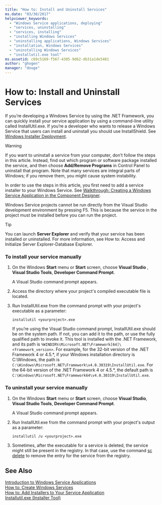 ```yaml
---
title: "How to: Install and Uninstall Services"
ms.date: "03/30/2017"
helpviewer_keywords: 
  - "Windows Service applications, deploying"
  - "services, uninstalling"
  - "services, installing"
  - "installing Windows Services"
  - "uninstalling applications, Windows Services"
  - "installation, Windows Services"
  - "uninstalling Windows Services"
  - "installutil.exe tool"
ms.assetid: c89c5169-f567-4305-9d62-db31a1de5481
author: "ghogen"
manager: "douge"
---
```

# How to: Install and Uninstall Services
If you’re developing a Windows Service by using the .NET Framework, you can quickly install your service application by using a command-line utility called InstallUtil.exe. If you’re a developer who wants to release a Windows Service that users can install and uninstall  you should use InstallShield. See [Windows Installer Deployment](http://msdn.microsoft.com/library/121be21b-b916-43e2-8f10-8b080516d2a0).  
  
> [!WARNING]
>  If you want to uninstall a service from your computer, don’t follow the steps in this article. Instead, find out which program or software package installed the service, and then choose **Add/Remove Programs** in Control Panel to uninstall that program. Note that many services are integral parts of Windows; if you remove them, you might cause system instability.  
  
 In order to use the steps in this article, you first need to add a service installer to your Windows Service. See [Walkthrough: Creating a Windows Service Application in the Component Designer](../../../docs/framework/windows-services/walkthrough-creating-a-windows-service-application-in-the-component-designer.md).  
  
 Windows Service projects cannot be run directly from the Visual Studio development environment by pressing F5. This is because the service in the project must be installed before you can run the project.  
  
> [!TIP]
>  You can launch **Server Explorer** and verify that your service has been installed or uninstalled. For more information, see How to: Access and Initialize Server Explorer-Database Explorer.  
  
### To install your service manually  
  
1. On the Windows **Start** menu or **Start** screen, choose **Visual Studio** , **Visual Studio Tools**, **Developer Command Prompt**.  
  
    A Visual Studio command prompt appears.  
  
2. Access the directory where your project's compiled executable file is located.  
  
3. Run InstallUtil.exe from the command prompt with your project's executable as a parameter:  
  
   ```  
   installutil <yourproject>.exe  
   ```  
  
    If you’re using the Visual Studio command prompt, InstallUtil.exe should be on the system path. If not, you can add it to the path, or use the fully qualified path to invoke it. This tool is installed with the .NET Framework, and its path is `%WINDIR%\Microsoft.NET\Framework[64]\<framework_version>`. For example, for the 32-bit version of the .NET Framework 4 or 4.5.*, if your Windows installation directory is C:\Windows, the path is `C:\Windows\Microsoft.NET\Framework\v4.0.30319\InstallUtil.exe`. For the 64-bit version of the .NET Framework 4 or 4.5.\*, the default path is `C:\Windows\Microsoft.NET\Framework64\v4.0.30319\InstallUtil.exe`.  
  
### To uninstall your service manually  
  
1. On the Windows **Start** menu or **Start** screen, choose **Visual Studio**, **Visual Studio Tools**, **Developer Command Prompt**.  
  
    A Visual Studio command prompt appears.  
  
2. Run InstallUtil.exe from the command prompt with your project's output as a parameter:  
  
   ```  
   installutil /u <yourproject>.exe  
   ```  
  
3. Sometimes, after the executable for a service is deleted, the service might still be present in the registry. In that case, use the command [sc delete](http://technet.microsoft.com/library/cc742045.aspx) to remove the entry for the service from the registry.  
  
## See Also  
 [Introduction to Windows Service Applications](../../../docs/framework/windows-services/introduction-to-windows-service-applications.md)  
 [How to: Create Windows Services](../../../docs/framework/windows-services/how-to-create-windows-services.md)  
 [How to: Add Installers to Your Service Application](../../../docs/framework/windows-services/how-to-add-installers-to-your-service-application.md)  
 [Installutil.exe (Installer Tool)](../../../docs/framework/tools/installutil-exe-installer-tool.md)
